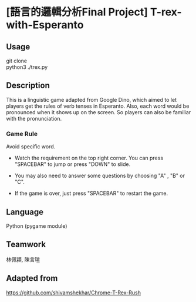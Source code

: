 # [語言的邏輯分析Final Project] T-rex-with-Esperanto

## Usage
git clone <br>
python3 ./trex.py

## Description
This is a linguistic game adapted from Google Dino, which aimed to let players get the rules of verb tenses in Esperanto.
Also, each word would be pronounced when it shows up on the screen. So players can also be familiar with the pronunciation.

### Game Rule
Avoid specific word.

- Watch the requirement on the top right corner.
You can press "SPACEBAR" to jump or press "DOWN" to slide.

- You may also need to answer some questions by choosing "A" , "B" or "C".

- If the game is over, just press "SPACEBAR" to restart the game.

## Language
Python
(pygame module)

## Teamwork
林佩潁, 陳言瑄

## Adapted from
https://github.com/shivamshekhar/Chrome-T-Rex-Rush
